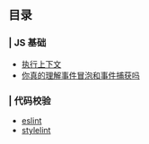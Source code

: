 ## 目录

### | JS 基础

- [执行上下文](./markdown/javascript/执行上下文.md)
- [你真的理解事件冒泡和事件捕获吗](./markdown/javascript/你真的理解事件冒泡和事件捕获吗.md)

### | 代码校验

- [eslint](./markdown/eslint/eslint.md)
- [stylelint](./markdown/stylelint/stylelint.md)